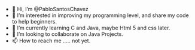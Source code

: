 - 👋 Hi, I’m @PabloSantosChavez
- 👀 I’m interested in improving my programming level, and share my code to help beginners.
- 🌱 I’m currently learning C and Java, maybe Html 5 and css later.
- 💞️ I’m looking to collaborate on Java Projects.
- 📫 How to reach me ..... not yet.

<!---
PabloSantosChavez/PabloSantosChavez is a ✨ special ✨ repository because its `README.md` (this file) appears on your GitHub profile.
You can click the Preview link to take a look at your changes.
--->
